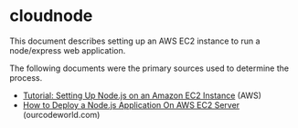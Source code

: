 # cloudnode

This document describes setting up an AWS EC2 instance to run a node/express web application.

The following documents were the primary sources used to determine the process.

* [Tutorial: Setting Up Node.js on an Amazon EC2 Instance](https://docs.aws.amazon.com/sdk-for-javascript/v2/developer-guide/setting-up-node-on-ec2-instance.html) (AWS)
* [How to Deploy a Node.js Application On AWS EC2 Server](https://ourcodeworld.com/articles/read/977/how-to-deploy-a-node-js-application-on-aws-ec2-server) (ourcodeworld.com)

